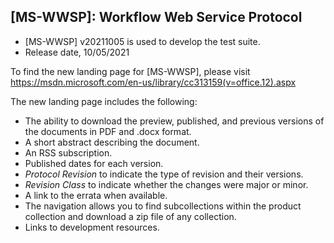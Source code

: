 ## [MS-WWSP]: Workflow Web Service Protocol
- [MS-WWSP] v20211005 is used to develop the test suite.
- Release date, 10/05/2021

To find the new landing page for [MS-WWSP], please visit https://msdn.microsoft.com/en-us/library/cc313159(v=office.12).aspx

The new landing page includes the following:
- The ability to download the preview, published, and previous versions of the documents in PDF and .docx format.
- A short abstract describing the document.
- An RSS subscription.
- Published dates for each version.
- *Protocol Revision* to indicate the type of revision and their versions.
- *Revision Class* to indicate whether the changes were major or minor.
- A link to the errata when available.
- The navigation allows you to find subcollections within the product collection and download a zip file of any collection.
- Links to development resources.